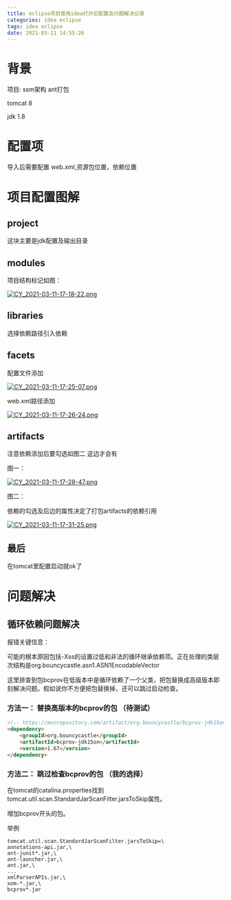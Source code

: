 ```yaml
---
title: eclipse项目使用idea打开后配置及问题解决记录
categories: idea eclipse
tags: idea eclipse
date: 2021-03-11 14:55:26
---
```


# 背景

项目: ssm架构 ant打包

tomcat 8

jdk 1.8

# 配置项

导入后需要配置 web.xml,资源包位置，依赖位置

# 项目配置图解

## project

这块主要是jdk配置及输出目录

## modules

项目结构标记如图： 

[![CY_2021-03-11-17-18-22.png](https://s3.ax1x.com/2021/03/11/6t44fA.png)](https://imgtu.com/i/6t44fA)


## libraries

选择依赖路径引入依赖

## facets

配置文件添加

[![CY_2021-03-11-17-25-07.png](https://s3.ax1x.com/2021/03/11/6tIuCj.png)](https://imgtu.com/i/6tIuCj)

web.xml路径添加

[![CY_2021-03-11-17-26-24.png](https://s3.ax1x.com/2021/03/11/6tId2R.png)](https://imgtu.com/i/6tId2R)

## artifacts

注意依赖添加后要勾选如图二 这边才会有

图一：

[![CY_2021-03-11-17-28-47.png](https://s3.ax1x.com/2021/03/11/6tI5sP.png)](https://imgtu.com/i/6tI5sP)

图二：

依赖的勾选及后边的属性决定了打包artifacts的依赖引用

[![CY_2021-03-11-17-31-25.png](https://s3.ax1x.com/2021/03/11/6toUw8.png)](https://imgtu.com/i/6toUw8)


## 最后

在tomcat里配置启动就ok了

# 问题解决

## 循环依赖问题解决

报错关键信息：

可能的根本原因包括-Xss的设置过低和非法的循环继承依赖项。正在处理的类层次结构是org.bouncycastle.asn1.ASN1EncodableVector

这里排查到包bcprov在低版本中是循环依赖了一个父类，把包替换成高级版本即刻解决问题。假如说你不方便把包替换掉，还可以跳过启动检查。

### 方法一： 替换高版本的bcprov的包 （待测试）

```html
<!-- https://mvnrepository.com/artifact/org.bouncycastle/bcprov-jdk15on -->
<dependency>
    <groupId>org.bouncycastle</groupId>
    <artifactId>bcprov-jdk15on</artifactId>
    <version>1.67</version>
</dependency>
```

### 方法二： 跳过检查bcprov的包 （我的选择）

在tomcat的catalina.properties找到tomcat.util.scan.StandardJarScanFilter.jarsToSkip属性。

增加bcprov开头的包。

举例

```text
tomcat.util.scan.StandardJarScanFilter.jarsToSkip=\
annotations-api.jar,\
ant-junit*.jar,\
ant-launcher.jar,\
ant.jar,\
...
xmlParserAPIs.jar,\
xom-*.jar,\
bcprov*.jar
```


